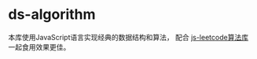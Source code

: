 # ds-algorithm

本库使用JavaScript语言实现经典的数据结构和算法，
配合 [js-leetcode算法库](https://github.com/cunzaizhuyi/js-leetcode)
一起食用效果更佳。


